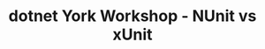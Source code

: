 ---
layout: event
title: dotnet York Workshop - NUnit vs xUnit
description: A hands on workshop comparing NUnit and xUnit
img: main.jpg
talk-title: NUnit vs xUnit ⚔️🛡️
talk-description: |
    A hands on workshop learning unit testing in .NET
links:
  - https://www.meetup.com/dotnetYork/events/264110843/
  - https://dotnetyork.co.uk/
---